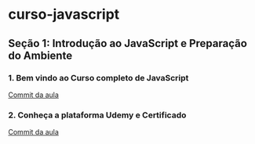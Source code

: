# curso-javascript

## Seção 1: Introdução ao JavaScript e Preparação do Ambiente

### 1. Bem vindo ao Curso completo de JavaScript

[Commit da aula](https://github.com/Alexandresl/curso-javascript/tree/d3147434ab5e5d6da5dae7b0546d9fdaa8d3addb)

### 2. Conheça a plataforma Udemy e Certificado

[Commit da aula]()